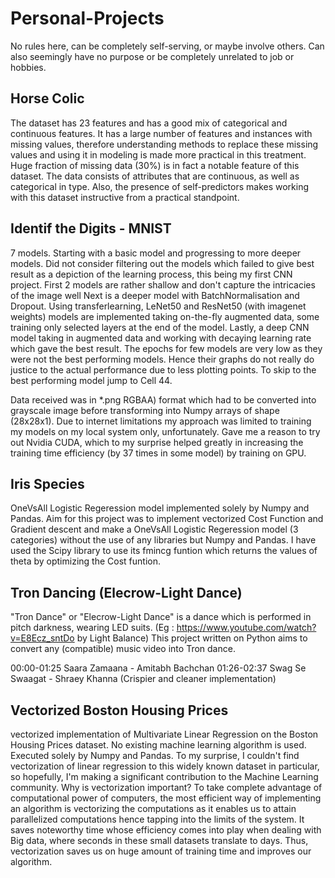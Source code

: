 # Personal-Projects
No rules here, can be completely self-serving, or maybe involve others. Can also seemingly have no purpose or be completely unrelated to job or hobbies.


## Horse Colic 
The dataset has 23 features and has a good mix of categorical and continuous features. It has a large number of features and instances with missing values, therefore understanding methods to replace these missing values and using it in modeling is made more practical in this treatment. Huge fraction of missing data (30%) is in fact a notable feature of this dataset. The data consists of attributes that are continuous, as well as categorical in type. Also, the presence of self-predictors makes working with this dataset instructive from a practical standpoint.


## Identif the Digits - MNIST 
7 models. Starting with a basic model and progressing to more deeper models.
Did not consider filtering out the models which failed to give best result as a depiction of the learning process, this being my first CNN project.
First 2 models are rather shallow and don't capture the intricacies of the image well Next is a deeper model with BatchNormalisation and Dropout. Using transferlearning, LeNet50 and ResNet50 (with imagenet weights) models are implemented taking on-the-fly augmented data, some training only selected layers at the end of the model.
Lastly, a deep CNN model taking in augmented data and working with decaying learning rate which gave the best result.
The epochs for few models are very low as they were not the best performing models. Hence their graphs do not really do justice to the actual performance due to less plotting points.
To skip to the best performing model jump to Cell 44.

Data received was in *.png RGBAA) format which had to be converted into grayscale image before transforming into Numpy arrays of shape (28x28x1).
Due to internet limitations my approach was limited to training my models on my local system only, unfortunately. Gave me a reason to try out Nvidia CUDA, which to my surprise helped greatly in increasing the training time efficiency (by 37 times in some model) by training on GPU.


## Iris Species 
OneVsAll Logistic Regeression model implemented solely by Numpy and Pandas.
Aim for this project was to implement vectorized Cost Function and Gradient descent and make a OneVsAll Logistic Regeression model (3 categories) without the use of any libraries but Numpy and Pandas. I have used the Scipy library to use its fmincg funtion which returns the values of theta by optimizing the Cost funtion.


## Tron Dancing (Elecrow-Light Dance)
"Tron Dance" or "Elecrow-Light Dance" is a dance which is performed in pitch darkness, wearing LED suits. (Eg : https://www.youtube.com/watch?v=E8Ecz_sntDo by Light Balance)
This project written on Python aims to convert any (compatible) music video into Tron dance.

00:00-01:25 Saara Zamaana - Amitabh Bachchan
01:26-02:37 Swag Se Swaagat - Shraey Khanna (Crispier and cleaner implementation)


## Vectorized Boston Housing Prices
vectorized implementation of Multivariate Linear Regression on the Boston Housing Prices dataset. No existing machine learning algorithm is used. Executed solely by Numpy and Pandas.
To my surprise, I couldn't find vectorization of linear regression to this widely known dataset in particular, so hopefully, I'm making a significant contribution to the Machine Learning community.
Why is vectorization important? To take complete advantage of computational power of computers, the most efficient way of implementing an algorithm is vectorizing the computations as it enables us to attain parallelized computations hence tapping into the limits of the system. It saves noteworthy time whose efficiency comes into play when dealing with Big data, where seconds in these small datasets translate to days.
Thus, vectorization saves us on huge amount of training time and improves our algorithm.
